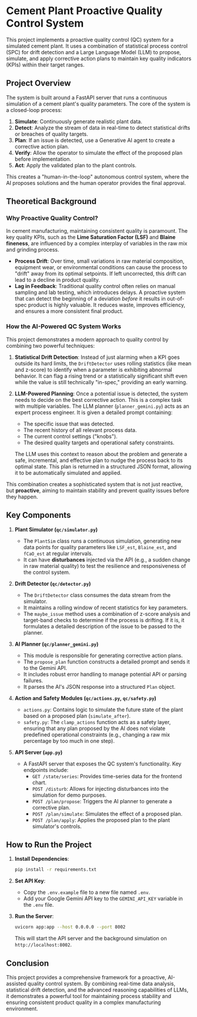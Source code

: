 # Cement Plant Proactive Quality Control System

This project implements a proactive quality control (QC) system for a simulated cement plant. It uses a combination of statistical process control (SPC) for drift detection and a Large Language Model (LLM) to propose, simulate, and apply corrective action plans to maintain key quality indicators (KPIs) within their target ranges.

## Project Overview

The system is built around a FastAPI server that runs a continuous simulation of a cement plant's quality parameters. The core of the system is a closed-loop process:

1.  **Simulate**: Continuously generate realistic plant data.
2.  **Detect**: Analyze the stream of data in real-time to detect statistical drifts or breaches of quality targets.
3.  **Plan**: If an issue is detected, use a Generative AI agent to create a corrective action plan.
4.  **Verify**: Allow the operator to simulate the effect of the proposed plan before implementation.
5.  **Act**: Apply the validated plan to the plant controls.

This creates a "human-in-the-loop" autonomous control system, where the AI proposes solutions and the human operator provides the final approval.

## Theoretical Background

### Why Proactive Quality Control?

In cement manufacturing, maintaining consistent quality is paramount. The key quality KPIs, such as the **Lime Saturation Factor (LSF)** and **Blaine fineness**, are influenced by a complex interplay of variables in the raw mix and grinding process.

-   **Process Drift**: Over time, small variations in raw material composition, equipment wear, or environmental conditions can cause the process to "drift" away from its optimal setpoints. If left uncorrected, this drift can lead to a decline in product quality.
-   **Lag in Feedback**: Traditional quality control often relies on manual sampling and lab testing, which introduces delays. A proactive system that can detect the beginning of a deviation *before* it results in out-of-spec product is highly valuable. It reduces waste, improves efficiency, and ensures a more consistent final product.

### How the AI-Powered QC System Works

This project demonstrates a modern approach to quality control by combining two powerful techniques:

1.  **Statistical Drift Detection**: Instead of just alarming when a KPI goes outside its hard limits, the `DriftDetector` uses rolling statistics (like mean and z-score) to identify when a parameter is exhibiting abnormal behavior. It can flag a rising trend or a statistically significant shift even while the value is still technically "in-spec," providing an early warning.

2.  **LLM-Powered Planning**: Once a potential issue is detected, the system needs to decide on the best corrective action. This is a complex task with multiple variables. The LLM planner (`planner_gemini.py`) acts as an expert process engineer. It is given a detailed prompt containing:
    -   The specific issue that was detected.
    -   The recent history of all relevant process data.
    -   The current control settings ("knobs").
    -   The desired quality targets and operational safety constraints.

    The LLM uses this context to reason about the problem and generate a safe, incremental, and effective plan to nudge the process back to its optimal state. This plan is returned in a structured JSON format, allowing it to be automatically simulated and applied.

This combination creates a sophisticated system that is not just reactive, but **proactive**, aiming to maintain stability and prevent quality issues before they happen.

## Key Components

1.  **Plant Simulator (`qc/simulator.py`)**
    -   The `PlantSim` class runs a continuous simulation, generating new data points for quality parameters like `LSF_est`, `Blaine_est`, and `fCaO_est` at regular intervals.
    -   It can have **disturbances** injected via the API (e.g., a sudden change in raw material quality) to test the resilience and responsiveness of the control system.

2.  **Drift Detector (`qc/detector.py`)**
    -   The `DriftDetector` class consumes the data stream from the simulator.
    -   It maintains a rolling window of recent statistics for key parameters.
    -   The `maybe_issue` method uses a combination of z-score analysis and target-band checks to determine if the process is drifting. If it is, it formulates a detailed description of the issue to be passed to the planner.

3.  **AI Planner (`qc/planner_gemini.py`)**
    -   This module is responsible for generating corrective action plans.
    -   The `propose_plan` function constructs a detailed prompt and sends it to the Gemini API.
    -   It includes robust error handling to manage potential API or parsing failures.
    -   It parses the AI's JSON response into a structured `Plan` object.

4.  **Action and Safety Modules (`qc/actions.py`, `qc/safety.py`)**
    -   `actions.py`: Contains logic to simulate the future state of the plant based on a proposed plan (`simulate_after`).
    -   `safety.py`: The `clamp_actions` function acts as a safety layer, ensuring that any plan proposed by the AI does not violate predefined operational constraints (e.g., changing a raw mix percentage by too much in one step).

5.  **API Server (`app.py`)**
    -   A FastAPI server that exposes the QC system's functionality. Key endpoints include:
        -   `GET /state/series`: Provides time-series data for the frontend chart.
        -   `POST /disturb`: Allows for injecting disturbances into the simulation for demo purposes.
        -   `POST /plan/propose`: Triggers the AI planner to generate a corrective plan.
        -   `POST /plan/simulate`: Simulates the effect of a proposed plan.
        -   `POST /plan/apply`: Applies the proposed plan to the plant simulator's controls.

## How to Run the Project

1.  **Install Dependencies**:
    ```bash
    pip install -r requirements.txt
    ```

2.  **Set API Key**:
    -   Copy the `.env.example` file to a new file named `.env`.
    -   Add your Google Gemini API key to the `GEMINI_API_KEY` variable in the `.env` file.

3.  **Run the Server**:
    ```bash
    uvicorn app:app --host 0.0.0.0 --port 8002
    ```
    This will start the API server and the background simulation on `http://localhost:8002`.

## Conclusion

This project provides a comprehensive framework for a proactive, AI-assisted quality control system. By combining real-time data analysis, statistical drift detection, and the advanced reasoning capabilities of LLMs, it demonstrates a powerful tool for maintaining process stability and ensuring consistent product quality in a complex manufacturing environment.
